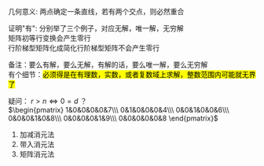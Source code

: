 几何意义: 两点确定一条直线，若有两个交点，则必然重合    
    
证明"有": 分别举了三个例子，对应无解，唯一解，无穷解    
矩阵初等行变换会产生零行    
行阶梯型矩阵化成简化行阶梯型矩阵不会产生零行    
    
备注：要么有解，要么无解，有解的话，要么唯一解，要么无穷解    
有个细节：<mark>必须得是在有理数，实数，或者复数域上求解，整数范围内可能就无界了</mark>    
    
疑问： $r>n\Leftrightarrow0=d$ ？    
 $\begin{pmatrix}    
1&0&0&0&0&7\\\     
0&1&0&0&0&4\\\     
0&0&1&0&0&6\\\     
0&0&0&1&0&8\\\     
0&0&0&0&1&9\\\     
0&0&0&0&0&8    
\end{pmatrix}$     
    
1. 加减消元法    
2. 带入消元法    
3. 矩阵消元法    
